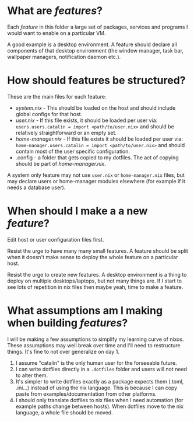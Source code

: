 # What are _features_?

Each _feature_ in this folder a large set of packages, services and programs I would want to enable on a particular VM.

A good example is a desktop environment. A feature should declare all components of that desktop environment (the window manager, task bar, wallpaper managers, notification daemon etc.).

# How should features be structured?

These are the main files for each feature:

- _system.nix_ - This should be loaded on the host and should include global configs for that host.
- _user.nix_ - If this file exists, it should be loaded per user via: `users.users.catalin = import <path/to/user.nix>` and should be relatively straightforward or an empty set.
- _home-manager.nix_ - If this file exists it should be loaded per user via: `home-manager.users.catalin = import <path/to/user.nix>` and should contain most of the user specific configuration.
- .config - a folder that gets copied to my dotfiles. The act of copying should be part of _home-manager.nix_.

A system only feature may not use `user.nix` or `home-manager.nix` files, but may declare users or home-manager modules elsewhere (for example if it needs a database user).

# When should I make a a new _feature_?

Edit host or user configuration files first.

Resist the urge to have many many small features. A feature should be split when it doesn't make sense to deploy the whole feature on a particular host.

Resist the urge to create new features. A desktop environment is a thing to deploy on multiple desktops/laptops, but not many things are. If I start to see lots of repetition in nix files then maybe yeah, time to make a feature.

# What assumptions am I making when building _features_?

I will be making a few assumptions to simplify my learning curve of nixos. These assumptions may well break over time and I'll need to restructure things. It's fine to not over generalize on day 1.

1. I assume "catalin" is the only human user for the forseeable future.
2. I can write dotfiles directly in a `.dotfiles` folder and users will not need to alter them.
3. It's simpler to write dotfiles exactly as a package expects them (.toml, .ini...) instead of using the nix language. This is because I can copy paste from examples/documentation from other platforms.
4. I should only translate dotfiles to nix files when I need automation (for example paths change between hosts). When dotfiles move to the nix language, a whole file should be moved.
